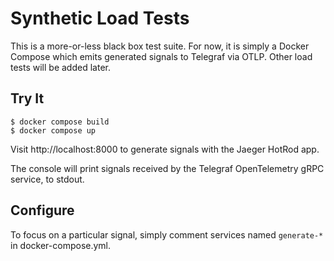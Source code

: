 # Synthetic Load Tests

This is a more-or-less black box test suite.
For now, it is simply a Docker Compose which emits generated signals to Telegraf via OTLP.
Other load tests will be added later.

## Try It

```console
$ docker compose build
$ docker compose up
```

Visit http://localhost:8000 to generate signals with the Jaeger HotRod app.

The console will print signals received by the Telegraf OpenTelemetry gRPC service, to stdout.

## Configure

To focus on a particular signal, simply comment services named `generate-*` in docker-compose.yml.
